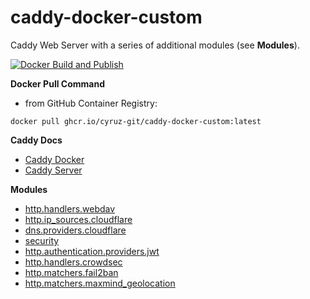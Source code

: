 # caddy-docker-custom
Caddy Web Server with a series of additional modules (see **Modules**).

[![Docker Build and Publish](https://github.com/cyruz-git/caddy-docker-custom/actions/workflows/docker-publish.yml/badge.svg)](https://github.com/cyruz-git/caddy-docker-custom/actions/workflows/docker-publish.yml)

**Docker Pull Command**

* from GitHub Container Registry: 

```
docker pull ghcr.io/cyruz-git/caddy-docker-custom:latest
```

**Caddy Docs**

* [Caddy Docker](https://hub.docker.com/_/caddy)
* [Caddy Server](https://caddyserver.com/docs/)

**Modules**

* [http.handlers.webdav](https://github.com/mholt/caddy-webdav)
* [http.ip_sources.cloudflare](https://github.com/WeidiDeng/caddy-cloudflare-ip)
* [dns.providers.cloudflare](https://github.com/caddy-dns/cloudflare)
* [security](https://github.com/greenpau/caddy-security)
* [http.authentication.providers.jwt](https://github.com/ggicci/caddy-jwt)
* [http.handlers.crowdsec](https://github.com/hslatman/caddy-crowdsec-bouncer)
* [http.matchers.fail2ban](https://github.com/Javex/caddy-fail2ban)
* [http.matchers.maxmind_geolocation](https://github.com/porech/caddy-maxmind-geolocation)
